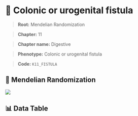 # 🧪 Colonic or urogenital fistula

> **Root:** Mendelian Randomization

> **Chapter:** 11  

> **Chapter name:** Digestive

> **Phenotype:** Colonic or urogenital fistula  

> **Code:** `K11_FISTULA`

## 🧬 Mendelian Randomization  

<img src="/MR/Figures/Forward/K11_FISTULA.png"/>

## 📊 Data Table

<CsvTableMRF src="/MR/Data/Forward/K11_FISTULA.csv"/>
